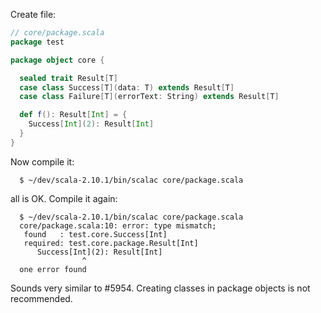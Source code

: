 Create file:

```scala
// core/package.scala
package test

package object core {

  sealed trait Result[T]
  case class Success[T](data: T) extends Result[T]
  case class Failure[T](errorText: String) extends Result[T]

  def f(): Result[Int] = {
    Success[Int](2): Result[Int]
  }
}
```

Now compile it:

```
  $ ~/dev/scala-2.10.1/bin/scalac core/package.scala
```

all is OK. Compile it again:

```
  $ ~/dev/scala-2.10.1/bin/scalac core/package.scala
  core/package.scala:10: error: type mismatch;
   found   : test.core.Success[Int]
   required: test.core.package.Result[Int]
      Success[Int](2): Result[Int]
                ^
  one error found
```
Sounds very similar to #5954. Creating classes in package objects is not recommended.
